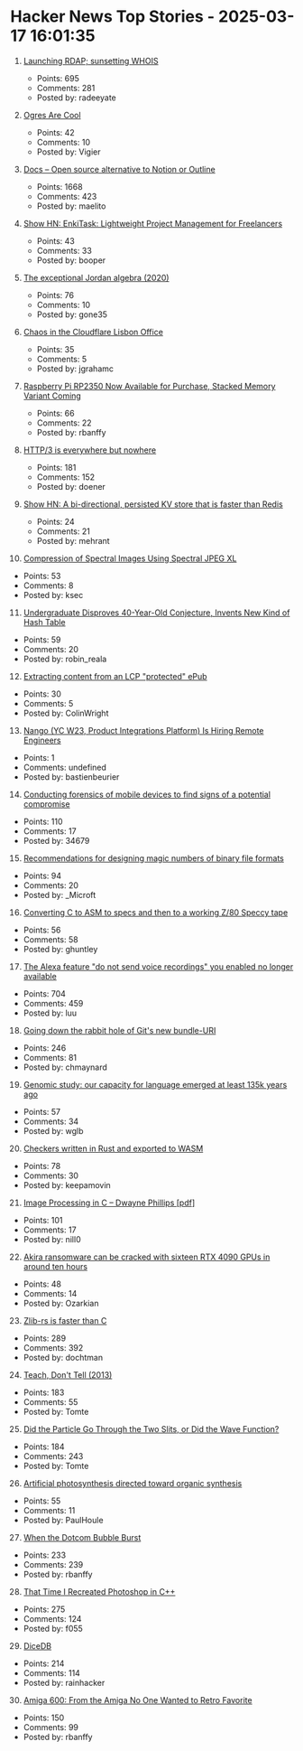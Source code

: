 # Hacker News Top Stories - 2025-03-17 16:01:35

1. [Launching RDAP; sunsetting WHOIS](https://www.icann.org/en/announcements/details/icann-update-launching-rdap-sunsetting-whois-27-01-2025-en)
   - Points: 695
   - Comments: 281
   - Posted by: radeeyate

2. [Ogres Are Cool](https://www.lrb.co.uk/the-paper/v47/n05/colin-burrow/ogres-are-cool)
   - Points: 42
   - Comments: 10
   - Posted by: Vigier

3. [Docs – Open source alternative to Notion or Outline](https://github.com/suitenumerique/docs)
   - Points: 1668
   - Comments: 423
   - Posted by: maelito

4. [Show HN: EnkiTask: Lightweight Project Management for Freelancers](https://enkitask.com/)
   - Points: 43
   - Comments: 33
   - Posted by: booper

5. [The exceptional Jordan algebra (2020)](https://cp4space.hatsya.com/2020/10/28/the-exceptional-jordan-algebra/)
   - Points: 76
   - Comments: 10
   - Posted by: gone35

6. [Chaos in the Cloudflare Lisbon Office](https://blog.cloudflare.com/chaos-in-cloudflare-lisbon-office-securing-the-internet-with-wave-motion/)
   - Points: 35
   - Comments: 5
   - Posted by: jgrahamc

7. [Raspberry Pi RP2350 Now Available for Purchase, Stacked Memory Variant Coming](https://www.phoronix.com/news/Raspberry-Pi-RP2350-Buy)
   - Points: 66
   - Comments: 22
   - Posted by: rbanffy

8. [HTTP/3 is everywhere but nowhere](https://httptoolkit.com/blog/http3-quic-open-source-support-nowhere/)
   - Points: 181
   - Comments: 152
   - Posted by: doener

9. [Show HN: A bi-directional, persisted KV store that is faster than Redis](https://hpkv.io)
   - Points: 24
   - Comments: 21
   - Posted by: mehrant

10. [Compression of Spectral Images Using Spectral JPEG XL](https://jcgt.org/published/0014/01/04/)
   - Points: 53
   - Comments: 8
   - Posted by: ksec

11. [Undergraduate Disproves 40-Year-Old Conjecture, Invents New Kind of Hash Table](https://www.wired.com/story/undergraduate-upends-a-40-year-old-data-science-conjecture/)
   - Points: 59
   - Comments: 20
   - Posted by: robin_reala

12. [Extracting content from an LCP "protected" ePub](https://shkspr.mobi/blog/2025/03/towards-extracting-content-from-an-lcp-protected-epub/)
   - Points: 30
   - Comments: 5
   - Posted by: ColinWright

13. [Nango (YC W23, Product Integrations Platform) Is Hiring Remote Engineers](https://www.nango.dev/careers)
   - Points: 1
   - Comments: undefined
   - Posted by: bastienbeurier

14. [Conducting forensics of mobile devices to find signs of a potential compromise](https://github.com/mvt-project/mvt)
   - Points: 110
   - Comments: 17
   - Posted by: 34679

15. [Recommendations for designing magic numbers of binary file formats](https://hackers.town/@zwol/114155595855705796)
   - Points: 94
   - Comments: 20
   - Posted by: _Microft

16. [Converting C to ASM to specs and then to a working Z/80 Speccy tape](https://ghuntley.com/z80/)
   - Points: 56
   - Comments: 58
   - Posted by: ghuntley

17. [The Alexa feature "do not send voice recordings" you enabled no longer available](https://discuss.systems/@dev/114161826926246661)
   - Points: 704
   - Comments: 459
   - Posted by: luu

18. [Going down the rabbit hole of Git's new bundle-URI](https://blog.gitbutler.com/going-down-the-rabbit-hole-of-gits-new-bundle-uri/)
   - Points: 246
   - Comments: 81
   - Posted by: chmaynard

19. [Genomic study: our capacity for language emerged at least 135k years ago](https://phys.org/news/2025-03-genomic-capacity-language-emerged-years.html)
   - Points: 57
   - Comments: 34
   - Posted by: wglb

20. [Checkers written in Rust and exported to WASM](https://kevinalbs.com/checkers/)
   - Points: 78
   - Comments: 30
   - Posted by: keepamovin

21. [Image Processing in C – Dwayne Phillips [pdf]](https://homepages.inf.ed.ac.uk/rbf/BOOKS/PHILLIPS/cips2ed.pdf)
   - Points: 101
   - Comments: 17
   - Posted by: nill0

22. [Akira ransomware can be cracked with sixteen RTX 4090 GPUs in around ten hours](https://www.tomshardware.com/tech-industry/cyber-security/akira-ransomware-cracked-with-rtx-4090-new-exploit-to-brute-force-encryption-attack)
   - Points: 48
   - Comments: 14
   - Posted by: Ozarkian

23. [Zlib-rs is faster than C](https://trifectatech.org/blog/zlib-rs-is-faster-than-c/)
   - Points: 289
   - Comments: 392
   - Posted by: dochtman

24. [Teach, Don't Tell (2013)](https://stevelosh.com/blog/2013/09/teach-dont-tell/)
   - Points: 183
   - Comments: 55
   - Posted by: Tomte

25. [Did the Particle Go Through the Two Slits, or Did the Wave Function?](https://profmattstrassler.com/2025/03/13/did-the-particle-go-through-the-two-slits-or-did-the-wave-function/)
   - Points: 184
   - Comments: 243
   - Posted by: Tomte

26. [Artificial photosynthesis directed toward organic synthesis](https://www.nature.com/articles/s41467-025-56374-z)
   - Points: 55
   - Comments: 11
   - Posted by: PaulHoule

27. [When the Dotcom Bubble Burst](https://dfarq.homeip.net/when-the-dotcom-bubble-burst/)
   - Points: 233
   - Comments: 239
   - Posted by: rbanffy

28. [That Time I Recreated Photoshop in C++](https://f055.net/technology/that-time-i/that-time-i-recreated-photoshop-in-c/)
   - Points: 275
   - Comments: 124
   - Posted by: f055

29. [DiceDB](https://dicedb.io/)
   - Points: 214
   - Comments: 114
   - Posted by: rainhacker

30. [Amiga 600: From the Amiga No One Wanted to Retro Favorite](https://dfarq.homeip.net/amiga-600-the-amiga-no-one-wanted/)
   - Points: 150
   - Comments: 99
   - Posted by: rbanffy

